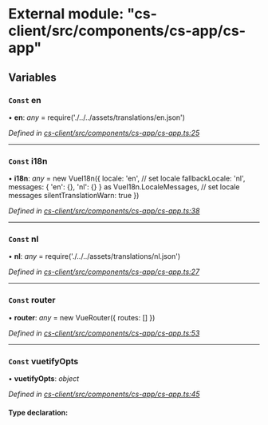 # External module: "cs-client/src/components/cs-app/cs-app"

## Variables

### `Const` en

• **en**: *any* =  require('./../../assets/translations/en.json')

*Defined in [cs-client/src/components/cs-app/cs-app.ts:25](https://github.com/RichardHovenkamp/csnext/blob/6deb7f51/packages/cs-client/src/components/cs-app/cs-app.ts#L25)*

___

### `Const` i18n

• **i18n**: *any* =  new VueI18n({
  locale: 'en', // set locale
  fallbackLocale: 'nl',
  messages: { 'en': {}, 'nl': {} } as VueI18n.LocaleMessages,  // set locale messages
  silentTranslationWarn: true
})

*Defined in [cs-client/src/components/cs-app/cs-app.ts:38](https://github.com/RichardHovenkamp/csnext/blob/6deb7f51/packages/cs-client/src/components/cs-app/cs-app.ts#L38)*

___

### `Const` nl

• **nl**: *any* =  require('./../../assets/translations/nl.json')

*Defined in [cs-client/src/components/cs-app/cs-app.ts:27](https://github.com/RichardHovenkamp/csnext/blob/6deb7f51/packages/cs-client/src/components/cs-app/cs-app.ts#L27)*

___

### `Const` router

• **router**: *any* =  new VueRouter({ routes: [] })

*Defined in [cs-client/src/components/cs-app/cs-app.ts:53](https://github.com/RichardHovenkamp/csnext/blob/6deb7f51/packages/cs-client/src/components/cs-app/cs-app.ts#L53)*

___

### `Const` vuetifyOpts

• **vuetifyOpts**: *object*

*Defined in [cs-client/src/components/cs-app/cs-app.ts:45](https://github.com/RichardHovenkamp/csnext/blob/6deb7f51/packages/cs-client/src/components/cs-app/cs-app.ts#L45)*

#### Type declaration:
